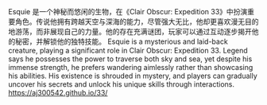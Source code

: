 Esquie 是一个神秘而悠闲的生物，在《Clair Obscur: Expedition 33》中扮演重要角色。传说他拥有跨越天空与深海的能力，尽管强大无比，他却更喜欢漫无目的地游荡，而非展现自己的力量。他的存在充满谜团，玩家可以通过互动逐步揭开他的秘密，并解锁他的独特技能。
Esquie is a mysterious and laid-back creature, playing a significant role in Clair Obscur: Expedition 33. Legend says he possesses the power to traverse both sky and sea, yet despite his immense strength, he prefers wandering aimlessly rather than showcasing his abilities. His existence is shrouded in mystery, and players can gradually uncover his secrets and unlock his unique skills through interactions.
https://aj300542.github.io/33/
